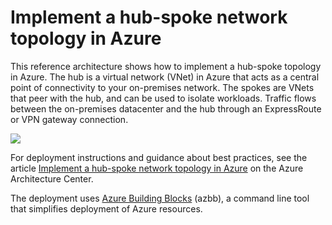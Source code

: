 # Implement a hub-spoke network topology in Azure

This reference architecture shows how to implement a hub-spoke topology in Azure. The hub is a virtual network (VNet) in Azure that acts as a central point of connectivity to your on-premises network. The spokes are VNets that peer with the hub, and can be used to isolate workloads. Traffic flows between the on-premises datacenter and the hub through an ExpressRoute or VPN gateway connection.

![](https://docs.microsoft.com/azure/architecture/reference-architectures/hybrid-networking/images/hub-spoke.png)

For deployment instructions and guidance about best practices, see the article [Implement a hub-spoke network topology in Azure](https://docs.microsoft.com/en-us/azure/architecture/reference-architectures/hybrid-networking/hub-spoke) on the Azure Architecture Center.

The deployment uses [Azure Building Blocks](https://github.com/mspnp/template-building-blocks/wiki) (azbb), a command line tool that simplifies deployment of Azure resources.
